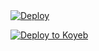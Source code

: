 <!DOCTYPE html>
<html>
<body>
  <a href="https://heroku.com/deploy?template=https://github.com/ugorwx/fsub">
    <img src="https://www.herokucdn.com/deploy/button.svg" alt="Deploy">
  </a>
</body>
</html>

[![Deploy to Koyeb](https://www.koyeb.com/deploy/button.svg)](https://www.koyeb.com/deploy?repo=https://github.com/AlekBaikHati/aduhduh/)
